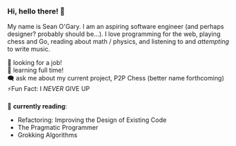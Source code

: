 ### Hi, hello there! 👋
My name is Sean O'Gary. I am an aspiring software engineer (and perhaps designer? probably should be...). I love programming for the web, playing chess and Go, reading about math / physics, and listening to and *attempting* to write music. 

🙏 looking for a job! \
🚀 learning full time! \
🗨️ ask me about my current project, P2P Chess (better name forthcoming) \
⚡Fun Fact: I *NEVER* GIVE UP \
\
📖 **currently reading**: 
- Refactoring: Improving the Design of Existing Code
- The Pragmatic Programmer
- Grokking Algorithms 


<!--
**NimrodRising/NimrodRising** is a ✨ _special_ ✨ repository because its `README.md` (this file) appears on your GitHub profile.

Here are some ideas to get you started:

- 🔭 I’m currently working on ...
- 🌱 I’m currently learning ...
- 👯 I’m looking to collaborate on ...
- 🤔 I’m looking for help with ...
- 💬 Ask me about ...
- 📫 How to reach me: ...
- 😄 Pronouns: ...
- ⚡ Fun fact: ...
-->
